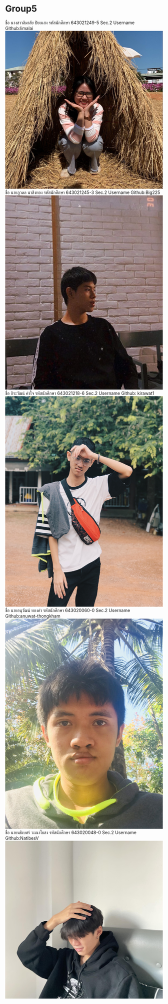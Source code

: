 # Group5
ชื่อ นางสาวลิมาลัย ปิยะแสง รหัสนักศึกษา 643021249-5 Sec.2 Username Github:limalai  
![My Image](/media/limalai.JPG)  
ชื่อ นายภูวดล นาสิงทอง รหัสนักศึกษา 643021245-3 Sec.2 Username Github:Big225  
![My Image](media/Bigpwd_pic.jpg)  
ชื่อ กิระวัฒน์ คำใจ รหัสนักศึกษา 643021218-6 Sec.2 Username Github: kirawat1  
![My Image](/media/kirawat.jpg)  
ชื่อ นายอนุวัฒน์ ทองคำ รหัสนักศึกษา 643020060-0 Sec.2 Username Github:anuwat-thongkham  
![My Image](media/Anuwat_pic.jpeg)  
ชื่อ นายนธิเบศร์ วะณาไธสง รหัสนักศึกษา 643020048-0 Sec.2 Username Github:NatibesV   
![My Image](media/NatibesV_pic.jpg)  
